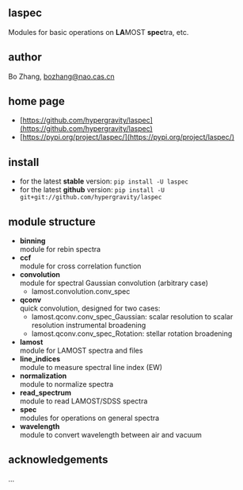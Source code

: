 ## laspec

Modules for basic operations on **LA**MOST **spec**tra, etc.

## author
Bo Zhang, [bozhang@nao.cas.cn](mailto:bozhang@nao.cas.cn)

## home page
- [https://github.com/hypergravity/laspec](https://github.com/hypergravity/laspec)
- [https://pypi.org/project/laspec/](https://pypi.org/project/laspec/)

## install
- for the latest **stable** version: `pip install -U laspec`
- for the latest **github** version: `pip install -U git+git://github.com/hypergravity/laspec`

## module structure
- **binning** \
    module for rebin spectra
- **ccf** \
    module for cross correlation function
- **convolution** \
    module for spectral Gaussian convolution (arbitrary case)
    - lamost.convolution.conv_spec
- **qconv** \
    quick convolution, designed for two cases:
    - lamost.qconv.conv_spec_Gaussian: scalar resolution to scalar resolution instrumental broadening
    - lamost.qconv.conv_spec_Rotation: stellar rotation broadening    
- **lamost** \
    module for LAMOST spectra and files
- **line_indices** \
    module to measure spectral line index (EW)
- **normalization** \
    module to normalize spectra
- **read_spectrum** \
    module to read LAMOST/SDSS spectra
- **spec** \
    modules for operations on general spectra
- **wavelength** \
    module to convert wavelength between air and vacuum


## acknowledgements

...
